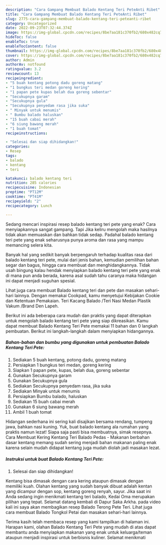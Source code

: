 ```yaml
---
description: "Cara Gampang Membuat Balado Kentang Teri PeteAnti Ribet"
title: "Cara Gampang Membuat Balado Kentang Teri PeteAnti Ribet"
slug: 2775-cara-gampang-membuat-balado-kentang-teri-peteanti-ribet
category: Uncategorized
date: 2022-09-23T07:32:44.374Z
image: https://img-global.cpcdn.com/recipes/8be7aa181c370fb2/680x482cq70/balado-kentang-teri-pete-foto-resep-utama.jpg
hideToc: false
enableToc: true
enableTocContent: false
thumbnail: https://img-global.cpcdn.com/recipes/8be7aa181c370fb2/680x482cq70/balado-kentang-teri-pete-foto-resep-utama.jpg
cover: https://img-global.cpcdn.com/recipes/8be7aa181c370fb2/680x482cq70/balado-kentang-teri-pete-foto-resep-utama.jpg
author: Admin
authorAv: notfound
ratingvalue: 3.2
reviewcount: 13
recipeingredient:
- "5 buah kentang potong dadu goreng matang"
- "1 bungkus teri medan goreng kering"
- "1 papan pete kupas belah dua goreng sebentar"
- "Secukupnya garam"
- "Secukupnya gula"
- "Secukupnya penyedam rasa jika suka"
- " Minyak untuk menumis"
- " Bumbu balado haluskan"
- "15 buah cabai merah"
- "6 siung bawang merah"
- "1 buah tomat"
recipeinstructions:

- "Selesai dan siap dihidangkan!"
categories:
- Resep
tags:
- balado
- kentang
- teri

katakunci: balado kentang teri 
nutrition: 285 calories
recipecuisine: Indonesian
preptime: "PT12M"
cooktime: "PT41M"
recipeyield: "2"
recipecategory: Lunch

---
```



Sedang mencari inspirasi resep balado kentang teri pete yang enak? Cara menyiapkannya sangat gampang. Tapi Jika keliru mengolah maka hasilnya tidak akan memuaskan dan bahkan tidak sedap. Padahal balado kentang teri pete yang enak seharusnya punya aroma dan rasa yang mampu memancing selera kita.


Banyak hal yang sedikit banyak berpengaruh terhadap kualitas rasa dari balado kentang teri pete, mulai dari jenis bahan, kemudian pemilihan bahan segar dan bagus, hingga cara membuat dan menghidangkannya. Tidak usah bingung kalau hendak menyiapkan balado kentang teri pete yang enak di mana pun anda berada, karena asal sudah tahu caranya maka hidangan ini dapat menjadi suguhan spesial.

Lihat juga cara membuat Balado kentang teri dan pete dan masakan sehari-hari lainnya. Dengan memakai Cookpad, kamu menyetujui Kebijakan Cookie dan Ketentuan Pemakaian. Teri Kacang Balado /Teri Nasi Medan Plastik Vakum /Brand Den Lapeh.


Berikut ini ada beberapa cara mudah dan praktis yang dapat diterapkan untuk mengolah balado kentang teri pete yang siap dikreasikan. Kamu dapat membuat Balado Kentang Teri Pete memakai 11 bahan dan 0 langkah pembuatan. Berikut ini langkah-langkah dalam menyiapkan hidangannya.

<!--inarticleads1-->

##### Bahan-bahan dan bumbu yang digunakan untuk pembuatan Balado Kentang Teri Pete:

1. Sediakan 5 buah kentang, potong dadu, goreng matang
1. Persiapkan 1 bungkus teri medan, goreng kering
1. Siapkan 1 papan pete, kupas, belah dua, goreng sebentar
1. Gunakan Secukupnya garam
1. Gunakan Secukupnya gula
1. Sediakan Secukupnya penyedam rasa, jika suka
1. Sediakan  Minyak untuk menumis
1. Persiapkan  Bumbu balado, haluskan
1. Sediakan 15 buah cabai merah
1. Gunakan 6 siung bawang merah
1. Ambil 1 buah tomat


Hidangan sederhana ini sering kali disajikan bersama rendang, tumpeng jawa, bahkan nasi kuning. Yuk, buat balado kentang ala rumahan yang praktis namun lezat! Siapa saja pasti bisa membuatnya, simak resepnya. Cara Membuat Kering Kentang Teri Balado Pedas - Makanan berbahan dasar kentang memang sudah sering menjadi bahan makanan paling enak karena selain mudah didapat kentang juga mudah diolah jadi masakan lezat. 

<!--inarticleads2-->

##### Instruksi untuk buat Balado Kentang Teri Pete:


1. Selesai dan siap dihidangkan!

Kentang bisa dimasak dengan cara kering ataupun dimasak dengan memiliki kuah. Olahan kentang yang sudah banyak dibuat adalah kentan yang dicampur dengan sop, kentang goreng renyah, sayur. Jika saat ini Anda sedang ingin menikmati kentang teri balado, Kedai Oma merupakan pilihan yang tepat. Selamat datang kembali di Dapur Saka Arkha. pada video kali ini saya akan membagikan resep Balado Terong Pete Teri. Lihat juga cara membuat Balado Tongkol Petai dan masakan sehari-hari lainnya. 

Terima kasih telah membaca resep yang kami tampilkan di halaman ini. Harapan kami, olahan Balado Kentang Teri Pete yang mudah di atas dapat membantu anda menyiapkan makanan yang enak untuk keluarga/teman ataupun menjadi inspirasi untuk berbisnis kuliner. Selamat menikmati
